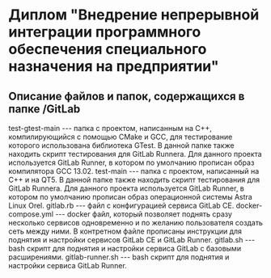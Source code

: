 # Диплом "Внедрение непрерывной интеграции программного обеспечения специального назначения на предприятии"

## Описание файлов и папок, содержащихся в папке /GitLab
test-gtest-main --- папка с проектом, написанным на C++, компилирующийся с помощью CMake и GCC, для тестирование которого использована библиотека GTest. В данной папке также находить скрипт тестирования для GitLab Runnera. Для данного проекта используется GitLab Runner, в котором по умолчанию прописан образ компилятора GCC 13.02.
test-main --- папка с проектом, написанный на С++ и на QT5. В данной папке также находить скрипт тестирования для GitLab Runnera. Для данного проекта используется GitLab Runner, в котором по умолчанию прописан образ операционной системы Astra Linux Orel.
gitlab.rb --- файл с конфигурацией сервиса GitLab CE.
docker-compose.yml --- docker файл, который позволяет поднять сразу несколько сервисов одновременно и по желанию пользователя создать сеть между ними. В контретном файле прописаны инструкции для поднятия и настройки сервисов GitLab CE и GitLab Runner.
gitlab.sh --- bash скрипт для поднятия и настройки сервиса GitLab с базовыми расширениями.
gitlab-runner.sh --- bash скрипт для поднятия и настройки сервиса GitLab Runner.
